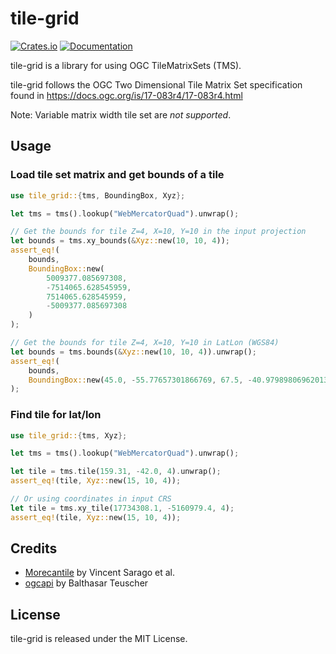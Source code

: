 tile-grid
=========

[![Crates.io](https://img.shields.io/crates/v/tile-grid.svg?maxAge=2592000)](https://crates.io/crates/tile-grid)
[![Documentation](https://docs.rs/tile-grid/badge.svg)](https://docs.rs/tile-grid/)

tile-grid is a library for using OGC TileMatrixSets (TMS).

tile-grid follows the OGC Two Dimensional Tile Matrix Set specification found in https://docs.ogc.org/is/17-083r4/17-083r4.html

Note: Variable matrix width tile set are *not supported*.

Usage
-----

### Load tile set matrix and get bounds of a tile

```rust
use tile_grid::{tms, BoundingBox, Xyz};

let tms = tms().lookup("WebMercatorQuad").unwrap();

// Get the bounds for tile Z=4, X=10, Y=10 in the input projection
let bounds = tms.xy_bounds(&Xyz::new(10, 10, 4));
assert_eq!(
    bounds,
    BoundingBox::new(
        5009377.085697308,
        -7514065.628545959,
        7514065.628545959,
        -5009377.085697308
    )
);

// Get the bounds for tile Z=4, X=10, Y=10 in LatLon (WGS84)
let bounds = tms.bounds(&Xyz::new(10, 10, 4)).unwrap();
assert_eq!(
    bounds,
    BoundingBox::new(45.0, -55.77657301866769, 67.5, -40.97989806962013)
);
```

### Find tile for lat/lon

```rust
use tile_grid::{tms, Xyz};

let tms = tms().lookup("WebMercatorQuad").unwrap();

let tile = tms.tile(159.31, -42.0, 4).unwrap();
assert_eq!(tile, Xyz::new(15, 10, 4));

// Or using coordinates in input CRS
let tile = tms.xy_tile(17734308.1, -5160979.4, 4);
assert_eq!(tile, Xyz::new(15, 10, 4));
```

Credits
-------

* [Morecantile](https://github.com/developmentseed/morecantile) by Vincent Sarago et al.
* [ogcapi](https://github.com/georust/ogcapi) by Balthasar Teuscher


License
-------

tile-grid is released under the MIT License.
